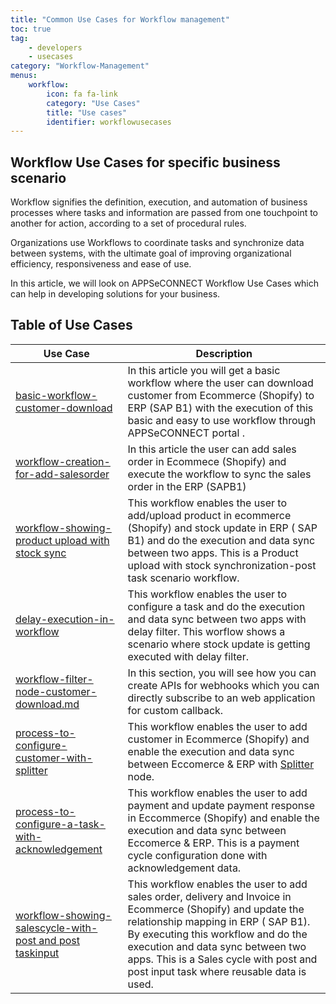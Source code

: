 ```yaml
---
title: "Common Use Cases for Workflow management"
toc: true
tag: 
    - developers
    - usecases
category: "Workflow-Management"          
menus: 
    workflow:
        icon: fa fa-link
        category: "Use Cases"
        title: "Use cases" 
        identifier: workflowusecases
---
```


## Workflow Use Cases for specific business scenario 

Workflow signifies the definition, execution, and automation of business processes where tasks and information are passed from one touchpoint to another for action, according to a set of procedural rules.

Organizations use Workflows to coordinate tasks and synchronize data between systems, with the ultimate goal of improving organizational efficiency, responsiveness and ease of use.


In this article, we will look on APPSeCONNECT Workflow Use Cases which can help in developing solutions for your business.

## Table of Use Cases

|Use Case|Description|
|-----|----------|
|[basic-workflow-customer-download](/workflow-management/basic-workflow-customer-download/)| In this article you will get a basic workflow where the user can download customer from Ecommerce (Shopify) to ERP (SAP B1) with the execution of this basic and easy to use workflow through APPSeCONNECT portal .|
|[workflow-creation-for-add-salesorder](/workflow-management/workflow-creation-for-add-salesorder/)|In this article   the user can add sales order in Ecommece (Shopify) and execute the  workflow to sync the sales order in the ERP (SAPB1) |
|[workflow-showing-product upload with stock sync](/workflow-management/workflow-showing-product-upload-with-stock-sync/)|This workflow enables the user to add/upload product in ecommerce (Shopify) and stock update in ERP ( SAP B1) and do the execution and data sync between two apps. This is a Product upload with stock synchronization-post task scenario workflow.|'
|[delay-execution-in-workflow](/workflow-management/delay-execution-in-workflow/)|This workflow enables the user to configure a task and do the execution and data sync between two apps with delay filter. This worflow shows a scenario where stock update is getting executed with delay filter.|'
|[workflow-filter-node-customer-download.md](/workflow-management/workflow-filter-node-customer-download/)|In this section, you will see how you can create APIs for webhooks which you can directly subscribe to an web application for custom callback.|'
|[process-to-configure-customer-with-splitter](/workflow-management/process-to-configure-customer-with-splitter/)|This workflow enables the user to add customer in Ecommerce (Shopify) and enable the execution and data sync between Eccomerce & ERP with [Splitter]() node. |'
|[process-to-configure-a-task-with-acknowledgement](/workflow-management/process-to-configure-a-task-with-acknowledgement/)|This workflow enables the user to add payment and update payment response in Eccommerce (Shopify) and enable the execution and data sync between Eccomerce & ERP. This is a payment cycle configuration  done with acknowledgement data.|'
|[workflow-showing-salescycle-with-post and post taskinput](/workflow-management/workflow-showing-salescycle-with-post-and-post-taskinput/)|This workflow enables the user to add sales order, delivery and Invoice in Ecommerce (Shopify) and update the relationship mapping  in ERP ( SAP B1). By executing this workflow and do the execution and data sync between two apps. This is a Sales cycle with post and post input task where reusable data is used.|'







